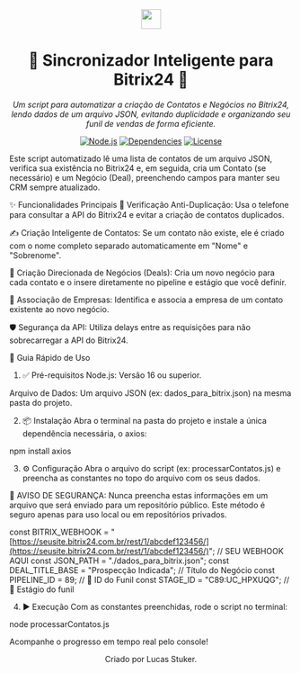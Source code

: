 <div align="center">
<img src="https://www.google.com/search?q=https://raw.githubusercontent.com/MartsTech/MartsTech/master/assets/wave.gif" width="35px" />
<h1>🤖 Sincronizador Inteligente para Bitrix24 🤖</h1>
<p>
<em>Um script para automatizar a criação de Contatos e Negócios no Bitrix24, lendo dados de um arquivo JSON, evitando duplicidade e organizando seu funil de vendas de forma eficiente.</em>
</p>
<p>
<a href="https://nodejs.org/en/about/releases/"><img src="https://www.google.com/search?q=https://img.shields.io/badge/Node.js-16.x%2B-green.svg" alt="Node.js"></a>
<a href="https://www.npmjs.com/package/axios"><img src="https://www.google.com/search?q=https://img.shields.io/badge/depend%C3%AAncia-axios-blue" alt="Dependencies"></a>
<a href="https://opensource.org/licenses/MIT"><img src="https://www.google.com/search?q=https://img.shields.io/badge/licen%C3%A7a-MIT-lightgrey" alt="License"></a>
</p>
</div>

Este script automatizado lê uma lista de contatos de um arquivo JSON, verifica sua existência no Bitrix24 e, em seguida, cria um Contato (se necessário) e um Negócio (Deal), preenchendo campos para manter seu CRM sempre atualizado.

✨ Funcionalidades Principais
🔎 Verificação Anti-Duplicação: Usa o telefone para consultar a API do Bitrix24 e evitar a criação de contatos duplicados.

✍️ Criação Inteligente de Contatos: Se um contato não existe, ele é criado com o nome completo separado automaticamente em "Nome" e "Sobrenome".

🎯 Criação Direcionada de Negócios (Deals): Cria um novo negócio para cada contato e o insere diretamente no pipeline e estágio que você definir.

🏢 Associação de Empresas: Identifica e associa a empresa de um contato existente ao novo negócio.

🛡️ Segurança da API: Utiliza delays entre as requisições para não sobrecarregar a API do Bitrix24.

🚀 Guia Rápido de Uso
1. ✅ Pré-requisitos
Node.js: Versão 16 ou superior.

Arquivo de Dados: Um arquivo JSON (ex: dados_para_bitrix.json) na mesma pasta do projeto.

2. 📦 Instalação
Abra o terminal na pasta do projeto e instale a única dependência necessária, o axios:

npm install axios

3. ⚙️ Configuração
Abra o arquivo do script (ex: processarContatos.js) e preencha as constantes no topo do arquivo com os seus dados.

🚨 AVISO DE SEGURANÇA: Nunca preencha estas informações em um arquivo que será enviado para um repositório público. Este método é seguro apenas para uso local ou em repositórios privados.

const BITRIX_WEBHOOK = "[https://seusite.bitrix24.com.br/rest/1/abcdef123456/](https://seusite.bitrix24.com.br/rest/1/abcdef123456/)"; // SEU WEBHOOK AQUI
const JSON_PATH = "./dados_para_bitrix.json";
const DEAL_TITLE_BASE = "Prospecção Indicada"; // Título do Negócio
const PIPELINE_ID = 89; // 🎯 ID do Funil
const STAGE_ID = "C89:UC_HPXUQG"; // 🎯 Estágio do funil

4. ▶️ Execução
Com as constantes preenchidas, rode o script no terminal:

node processarContatos.js

Acompanhe o progresso em tempo real pelo console!

<div align="center"> <p>Criado por Lucas Stuker.</p> </div>

